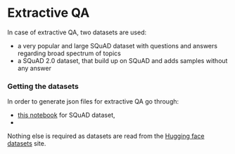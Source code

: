 # Extractive QA
In case of extractive QA, two datasets are used: 
* a very popular and large SQuAD dataset with questions and answers regarding broad spectrum of topics
* a SQuAD 2.0 dataset, that build up on SQuAD and adds samples without any answer

### Getting the datasets
In order to generate json files for extractive QA go through:
- [this notebook](./../extractive-qa/notebooks/squad/other/extract_data.ipynb) for SQuAD dataset,
- 

Nothing else is required as datasets are read from the [Hugging face datasets](https://huggingface.co/) site.
